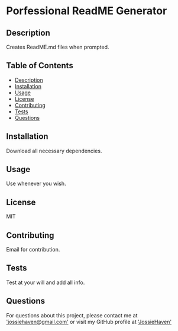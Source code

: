 # Porfessional ReadME Generator

## Description

Creates ReadME.md files when prompted.

## Table of Contents
* [Description](#description)
* [Installation](#installation)
* [Usage](#usage)
* [License](#license)
* [Contributing](#contributing)
* [Tests](#tests)
* [Questions](#questions)

## Installation
Download all necessary dependencies.

## Usage
Use whenever you wish.

## License
MIT

## Contributing
Email for contribution.

## Tests
Test at your will and add all info.

## Questions

For questions about this project, please contact me at ['jossiehaven@gmail.com'](mailto:jossiehaven@gmail.com) or visit my GitHub profile at ['JossieHaven'](https://github.com/JossieHaven)